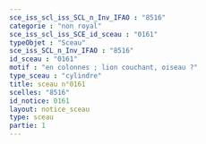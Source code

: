 ```yaml
---
sce_iss_scl_iss_SCL_n_Inv_IFAO : "8516"
categorie : "non royal"
sce_iss_scl_iss_SCE_id_sceau : "0161"
typeObjet : "Sceau"
sce_iss_SCL_n_Inv_IFAO : "8516"
id_sceau : "0161"
motif : "en colonnes ; lion couchant, oiseau ?"
type_sceau : "cylindre"
title: sceau n°0161
scelles: "8516"
id_notice: 0161
layout: notice_sceau
type: sceau
partie: 1
---
```

